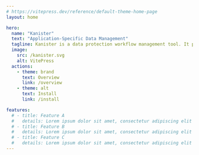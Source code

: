 ```yaml
---
# https://vitepress.dev/reference/default-theme-home-page
layout: home

hero:
  name: "Kanister"
  text: "Application-Specific Data Management"
  tagline: Kanister is a data protection workflow management tool. It provides a set of cohesive APIs for defining and curating data operations by abstracting away tedious details around executing data operations on Kubernetes. It's extensible and easy to install, operate and scale.
  image:
    src: /kanister.svg
    alt: VitePress
  actions:
    - theme: brand
      text: Overview
      link: /overview
    - theme: alt
      text: Install
      link: /install

features:
  # - title: Feature A
  #   details: Lorem ipsum dolor sit amet, consectetur adipiscing elit
  # - title: Feature B
  #   details: Lorem ipsum dolor sit amet, consectetur adipiscing elit
  # - title: Feature C
  #   details: Lorem ipsum dolor sit amet, consectetur adipiscing elit
---
```


